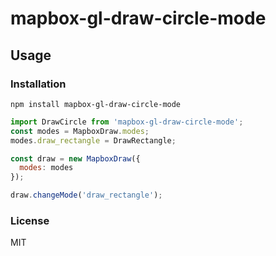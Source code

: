 # mapbox-gl-draw-circle-mode


## Usage

### Installation

```
npm install mapbox-gl-draw-circle-mode
```

```js
import DrawCircle from 'mapbox-gl-draw-circle-mode';
const modes = MapboxDraw.modes;
modes.draw_rectangle = DrawRectangle;

const draw = new MapboxDraw({
  modes: modes
});

draw.changeMode('draw_rectangle');
```

### License

MIT